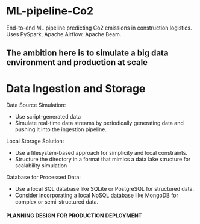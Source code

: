 # ML-pipeline-Co2
End-to-end ML pipeline predicting Co2 emissions in construction logistics. Uses PySpark, Apache Airflow, Apache Beam.

## The ambition here is to simulate a big data environment and production at scale

# Data Ingestion and Storage
Data Source Simulation:
- Use script-generated data
- Simulate real-time data streams by periodically generating data and pushing it into the ingestion pipeline.

Local Storage Solution:
- Use a filesystem-based approach for simplicity and local constraints.
- Structure the directory in a format that mimics a data lake structure for scalability simulation

Database for Processed Data:
- Use a local SQL database like SQLite or PostgreSQL for structured data.
- Consider incorporating a local NoSQL database like MongoDB for complex or semi-structured data.


#### PLANNING DESIGN FOR PRODUCTION DEPLOYMENT ####